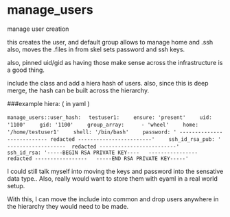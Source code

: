 # manage_users
manage user creation

this creates the user, and default group allows to manage home and .ssh
also, moves the .files in from skel
sets password and ssh keys.

also, pinned uid/gid as having those make sense across the infrastructure is a good thing.


include the class and add a hiera hash of users.
also, since this is deep merge, the hash can be built across the hierarchy.


###example hiera: ( in yaml )

`manage_users::user_hash:`
`  testuser1:`
`    ensure: 'present'`
`    uid: '1100'`
`    gid: '1100'`
`    group_array:`
`     - 'wheel'`
`    home: '/home/testuser1'`
`    shell: '/bin/bash'`
`    password: ' --------------------------- redacted ------------------------'`
`    ssh_id_rsa_pub: ' -------------------  redacted -------------------------'`
`    ssh_id_rsa: '-----BEGIN RSA PRIVATE KEY----   ---------------- redacted -----------------   -----END RSA PRIVATE KEY-----'`


I could still talk myself into moving the keys and password into the sensative data type.. 
Also, really would want to store them with eyaml in a real world setup.

With this, I can move the include into common and drop users anywhere in the hierarchy they would need to be made.

